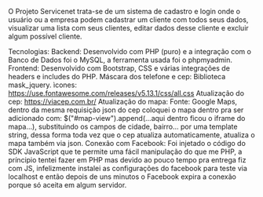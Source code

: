 O Projeto Servicenet trata-se de um sistema de cadastro e login onde o usuário ou a empresa
podem cadastrar um cliente com todos seus dados, visualizar uma lista com seus clientes, editar dados desse cliente e excluir algum possível cliente.

Tecnologias:
Backend: Desenvolvido com PHP (puro) e a integração com o Banco de Dados foi o MySQL, a ferramenta usada foi o phpmyadmin.
Frontend: Desenvolvido com Bootstrap, CSS e várias integrações de headers e includes do PHP.
Máscara dos telefone e cep: Biblioteca mask_jquery.
ìcones: https://use.fontawesome.com/releases/v5.13.1/css/all.css
Atualização do cep: https://viacep.com.br/ 
Atualização do mapa: Fonte: Google Maps, dentro da mesma requisição json do cep coloquei
o mapa dentro pra ser adicionado com: $("#map-view").append(...aqui dentro ficou o iframe do mapa...), substituindo os campos de cidade, bairro... por uma template string, dessa forma toda vez que o cep atualiza automaticamente, atualiza o mapa também via json.
Conexão com Facebook: Foi injetado o código do SDK JavaScript que te permite uma fácil manipulação do que me PHP, a príncipio tentei fazer em PHP mas devido ao pouco tempo pra entrega fiz com JS, infelizmente instalei as configurações do facebook para teste via localhost e então depois de uns minutos o Facebook expira a conexão porque só aceita em algum servidor.   
